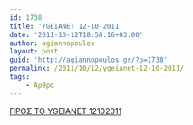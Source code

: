 ```yaml
---
id: 1738
title: 'YGEIANET 12-10-2011'
date: '2011-10-12T18:58:16+03:00'
author: agiannopoulos
layout: post
guid: 'http://agiannopoulos.gr/?p=1738'
permalink: /2011/10/12/ygeianet-12-10-2011/
tags:
    - Άρθρα
---
```


[ΠΡΟΣ ΤΟ YGEIANET 12102011](/wp-content/uploads/2012/04/cf80cf81cebfcf83-cf84cebf-ygeianet-12102011.doc)